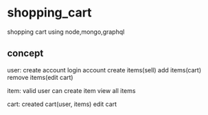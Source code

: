 # shopping_cart
shopping cart using node,mongo,graphql

concept
-------
  user:
    create account
    login account
    create items(sell)
    add items(cart)
    remove items(edit cart)
    
  item:
    valid user can create item
    view all items
    
  cart:
    created cart(user, items)
    edit cart
    
